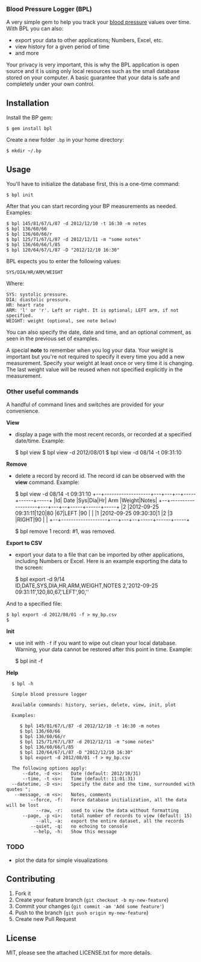 ### Blood Pressure Logger (BPL)

A very simple gem to help you track your [blood pressure](http://en.wikipedia.org/wiki/Blood_pressure) values over time. With BPL you can also:

  - export your data to other applications; Numbers, Excel, etc.
  - view history for a given period of time
  - and more
  
Your privacy is very important, this is why the BPL application is open source and it is using only local resources such as the small database stored on your computer. A basic guarantee that your data is safe and completely under your own control.

## Installation

Install the BP gem:

    $ gem install bpl

Create a new folder `.bp` in your home directory:

    $ mkdir ~/.bp
    

## Usage

You'll have to initialize the database first, this is a one-time command:

    $ bpl init

After that you can start recording your BP measurements as needed. Examples:

    $ bpl 145/81/67/L/87 -d 2012/12/10 -t 16:30 -m notes
    $ bpl 136/60/66
    $ bpl 136/60/66/r
    $ bpl 125/71/67/L/87 -d 2012/12/11 -m "some notes" 
    $ bpl 136/60/66/l/85
    $ bpl 120/64/67/L/87 -D "2012/12/10 16:30" 

BPL expects you to enter the following values:
  
    SYS/DIA/HR/ARM/WEIGHT

Where:
    
    SYS: systolic pressure.
    DIA: diastolic pressure.
    HR: heart rate 
    ARM: 'l' or 'r'. Left or right. It is optional; LEFT arm, if not specified.
    WEIGHT: weight (optional, see note below)

You can also specify the date, date and time, and an optional comment, as seen in the previous set of examples.
    
A special **note** to remember when you log your data. Your weight is important but you're not required to specify it every time you add a new measurement. Specify your weight at least once or very time it is changing. The last weight value will be reused when not specified explicitly in the measurement.

### Other useful commands
A handful of command lines and switches are provided for your convenience.

**View**  
- display a page with the most recent records, or recorded at a specified date/time. Example:

    $ bpl view
    $ bpl view -d 2012/08/01
    $ bpl view -d 08/14 -t 09:31:10

**Remove**  
- delete a record by record id. The record id can be observed with the **view** command. Example:

    $ bpl view -d 08/14 -t 09:31:10
    +--+-------------------+---+---+--+-----+------+-----+
    |Id|       Date        |Sys|Dia|Hr| Arm |Weight|Notes|
    +--+-------------------+---+---+--+-----+------+-----+
    |2 |2012-09-25 09:31:11|120|80 |67|LEFT |90    |     |
    |1 |2012-09-25 09:30:30|1  |2  |3 |RIGHT|90    |     |
    +--+-------------------+---+---+--+-----+------+-----+
    
    $ bpl remove 1
    record: #1, was removed.

**Export to CSV**  
- export your data to a file that can be imported by other applications, including Numbers or Excel. Here is an example exporting the data to the screen:

    $ bpl export -d 9/14  
    ID,DATE,SYS,DIA,HR,ARM,WEIGHT,NOTES
    2,'2012-09-25 09:31:11',120,80,67,'LEFT',90,''

And to a specified file:

    $ bpl export -d 2012/08/01 -f > my_bp.csv
    $
  
**Init**  
- use init with `-f` if you want to wipe out clean your local database. Warning, your data cannot be restored after this point in time. Example:
  
    $ bpl init -f

**Help**

      $ bpl -h
      
      Simple blood pressure logger

      Available commands: history, series, delete, view, init, plot

      Examples:

         $ bpl 145/81/67/L/87 -d 2012/12/10 -t 16:30 -m notes
         $ bpl 136/60/66
         $ bpl 136/60/66/r
         $ bpl 125/71/67/L/87 -d 2012/12/11 -m "some notes" 
         $ bpl 136/60/66/l/85
         $ bpl 120/64/67/L/87 -D "2012/12/10 16:30" 
         $ bpl export -d 2012/08/01 -f > my_bp.csv

      The following options apply:
          --date, -d <s>:   Date (default: 2012/10/31)
          --time, -t <s>:   Time (default: 11:01:31)
      --datetime, -D <s>:   Specify the date and the time, surrounded with quotes ";
       --message, -m <s>:   Notes, comments
             --force, -f:   Force database initialization, all the data will be lost
               --raw, -r:   used to view the data without formatting
          --page, -p <i>:   total number of records to view (default: 15)
               --all, -a:   export the entire dataset, all the records
             --quiet, -q:   no echoing to console
              --help, -h:   Show this message
      

### TODO

  - plot the data for simple visualizations

## Contributing

1. Fork it
2. Create your feature branch (`git checkout -b my-new-feature`)
3. Commit your changes (`git commit -am 'Add some feature'`)
4. Push to the branch (`git push origin my-new-feature`)
5. Create new Pull Request

## License
MIT, please see the attached LICENSE.txt for more details.

